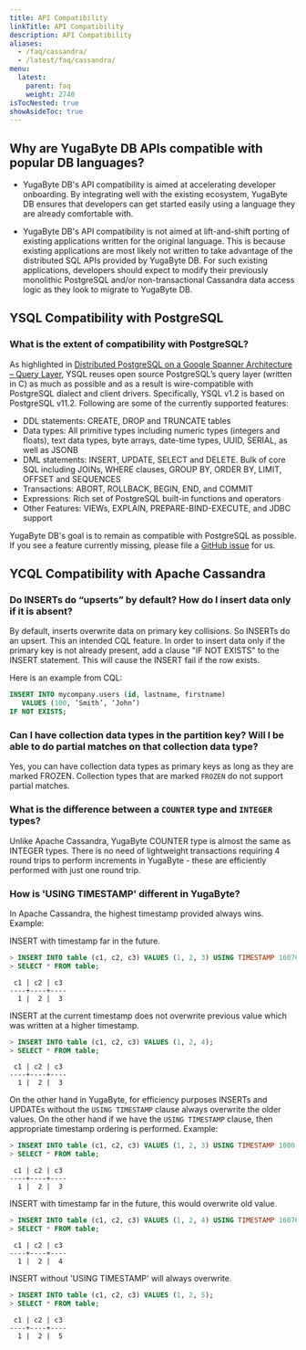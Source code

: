 ```yaml
---
title: API Compatibility
linkTitle: API Compatibility
description: API Compatibility
aliases:
  - /faq/cassandra/
  - /latest/faq/cassandra/
menu:
  latest:
    parent: faq
    weight: 2740
isTocNested: true
showAsideToc: true
---
```


## Why are YugaByte DB APIs compatible with popular DB languages?

- YugaByte DB's API compatibility is aimed at accelerating developer onboarding. By integrating well with the existing ecosystem, YugaByte DB ensures that developers can get started easily using a language they are already comfortable with. 

- YugaByte DB's API compatibility is not aimed at lift-and-shift porting of existing applications written for the original language. This is because existing applications are most likely not written to take advantage of the distributed SQL APIs provided by YugaByte DB. For such existing applications, developers should expect to modify their previously monolithic PostgreSQL and/or non-transactional Cassandra data access logic as they look to migrate to YugaByte DB.

## YSQL Compatibility with PostgreSQL

### What is the extent of compatibility with PostgreSQL?

As highlighted in [Distributed PostgreSQL on a Google Spanner Architecture – Query Layer](https://blog.yugabyte.com/distributed-postgresql-on-a-google-spanner-architecture-query-layer/), YSQL reuses open source PostgreSQL’s query layer (written in C) as much as possible and as a result is wire-compatible with PostgreSQL dialect and client drivers. Specifically, YSQL v1.2 is based on PostgreSQL v11.2. Following are some of the currently supported features:

- DDL statements: CREATE, DROP and TRUNCATE tables
- Data types: All primitive types including numeric types (integers and floats), text data types, byte arrays, date-time types, UUID, SERIAL, as well as JSONB
- DML statements: INSERT, UPDATE, SELECT and DELETE. Bulk of core SQL including JOINs, WHERE clauses, GROUP BY, ORDER BY, LIMIT, OFFSET and SEQUENCES
- Transactions: ABORT, ROLLBACK, BEGIN, END, and COMMIT
- Expressions: Rich set of PostgreSQL built-in functions and operators
- Other Features: VIEWs, EXPLAIN, PREPARE-BIND-EXECUTE, and JDBC support

YugaByte DB's goal is to remain as compatible with PostgreSQL as possible. If you see a feature currently missing, please file a [GitHub issue](https://github.com/YugaByte/yugabyte-db/issues) for us.

## YCQL Compatibility with Apache Cassandra

### Do INSERTs do “upserts” by default? How do I insert data only if it is absent?

By default, inserts overwrite data on primary key collisions. So INSERTs do an upsert. This an intended CQL feature. In order to insert data only if the primary key is not already present,  add a clause "IF NOT EXISTS" to the INSERT statement. This will cause the INSERT fail if the row exists.

Here is an example from CQL:

```sql
INSERT INTO mycompany.users (id, lastname, firstname) 
   VALUES (100, ‘Smith’, ‘John’) 
IF NOT EXISTS;
```

### Can I have collection data types in the partition key? Will I be able to do partial matches on that collection data type?

Yes, you can have collection data types as primary keys as long as they are marked FROZEN. Collection types that are marked `FROZEN` do not support partial matches.

### What is the difference between a `COUNTER` type and `INTEGER` types?

Unlike Apache Cassandra, YugaByte COUNTER type is almost the same as INTEGER types. There is no need of lightweight transactions requiring 4 round trips to perform increments in YugaByte - these are efficiently performed with just one round trip.

### How is 'USING TIMESTAMP' different in YugaByte?

In Apache Cassandra, the highest timestamp provided always wins. Example:

INSERT with timestamp far in the future.
```sql
> INSERT INTO table (c1, c2, c3) VALUES (1, 2, 3) USING TIMESTAMP 1607681258727447;
> SELECT * FROM table;
```
```
 c1 | c2 | c3
----+----+----
  1 |  2 |  3
```
INSERT at the current timestamp does not overwrite previous value which was written at a higher
timestamp.
```sql
> INSERT INTO table (c1, c2, c3) VALUES (1, 2, 4); 
> SELECT * FROM table;
```
```
 c1 | c2 | c3
----+----+----
  1 |  2 |  3
```

On the other hand in YugaByte, for efficiency purposes INSERTs and UPDATEs without the `USING
TIMESTAMP` clause always overwrite the older values. On the other hand if we have the `USING
TIMESTAMP` clause, then appropriate timestamp ordering is performed. Example:

```sql
> INSERT INTO table (c1, c2, c3) VALUES (1, 2, 3) USING TIMESTAMP 1000;
> SELECT * FROM table;
```
```
 c1 | c2 | c3
----+----+----
  1 |  2 |  3
```
INSERT with timestamp far in the future, this would overwrite old value.
```sql
> INSERT INTO table (c1, c2, c3) VALUES (1, 2, 4) USING TIMESTAMP 1607681258727447;
> SELECT * FROM table;
```
```
 c1 | c2 | c3
----+----+----
  1 |  2 |  4
```
INSERT without 'USING TIMESTAMP' will always overwrite.
```sql
> INSERT INTO table (c1, c2, c3) VALUES (1, 2, 5); 
> SELECT * FROM table;
```
```
 c1 | c2 | c3
----+----+----
  1 |  2 |  5
```
